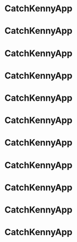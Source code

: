 # CatchKennyApp
# CatchKennyApp
# CatchKennyApp
# CatchKennyApp
# CatchKennyApp
# CatchKennyApp
# CatchKennyApp
# CatchKennyApp
# CatchKennyApp
# CatchKennyApp
# CatchKennyApp
